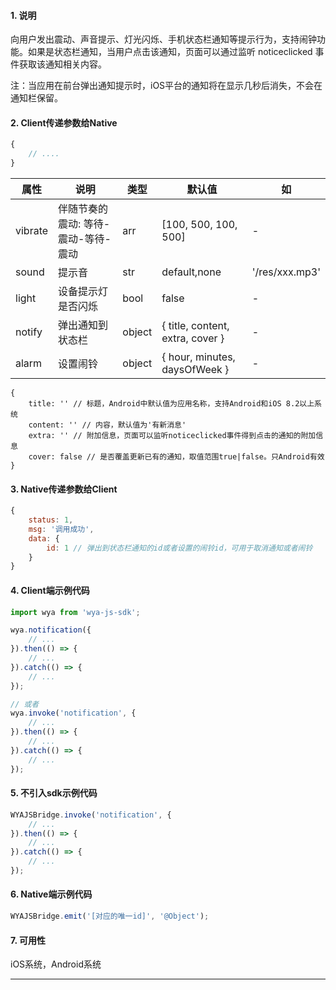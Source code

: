 #### 1. 说明

向用户发出震动、声音提示、灯光闪烁、手机状态栏通知等提示行为，支持闹钟功能。如果是状态栏通知，当用户点击该通知，页面可以通过监听 noticeclicked 事件获取该通知相关内容。

注：当应用在前台弹出通知提示时，iOS平台的通知将在显示几秒后消失，不会在通知栏保留。

#### 2. Client传递参数给Native

```javascript
{
	// ....
}
```


属性 | 说明 | 类型 | 默认值 | 如
---|---|---|---|---
vibrate | 伴随节奏的震动: 等待-震动-等待-震动 | arr | [100, 500, 100, 500] | -
sound | 提示音 | str | default,none | '/res/xxx.mp3'
light | 设备提示灯是否闪烁 | bool | false | -
notify | 弹出通知到状态栏 | object | { title, content, extra, cover } | -
alarm | 设置闹铃 | object | { hour, minutes, daysOfWeek } | -

```
{
    title: '' // 标题，Android中默认值为应用名称，支持Android和iOS 8.2以上系统
    content: '' // 内容，默认值为'有新消息'
    extra: '' // 附加信息，页面可以监听noticeclicked事件得到点击的通知的附加信息
    cover: false // 是否覆盖更新已有的通知，取值范围true|false。只Android有效
}
```

#### 3. Native传递参数给Client

```javascript
{
	status: 1,
	msg: '调用成功',
	data: {
		id: 1 // 弹出到状态栏通知的id或者设置的闹铃id，可用于取消通知或者闹铃
	}
}
```

#### 4. Client端示例代码

```javascript
import wya from 'wya-js-sdk';

wya.notification({
	// ...
}).then(() => {
	// ...
}).catch(() => {
	// ...
});

// 或者
wya.invoke('notification', {
	// ...
}).then(() => {
	// ...
}).catch(() => {
	// ...
});
```

#### 5. 不引入sdk示例代码

```javascript
WYAJSBridge.invoke('notification', {
	// ...
}).then(() => {
	// ...
}).catch(() => {
	// ...
});
```

#### 6. Native端示例代码

```javascript
WYAJSBridge.emit('[对应的唯一id]', '@Object');
```

#### 7. 可用性

iOS系统，Android系统

---------

